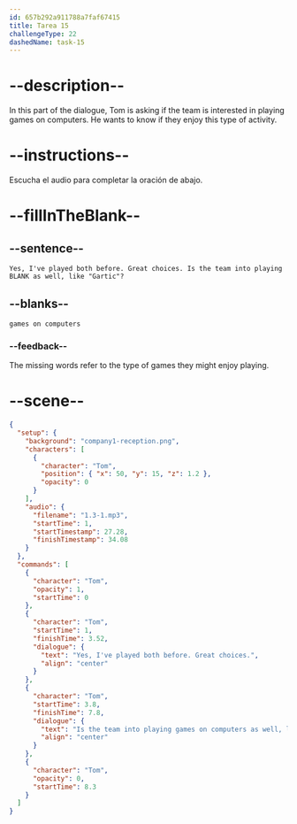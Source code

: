 ```yaml
---
id: 657b292a911788a7faf67415
title: Tarea 15
challengeType: 22
dashedName: task-15
---
```


<!-- (audio) Tom: Tom: Yes, I've played both before. Great choices. Is the team into playing games on computers as well, like "Gartic"? -->

# --description--

In this part of the dialogue, Tom is asking if the team is interested in playing games on computers. He wants to know if they enjoy this type of activity.

# --instructions--

Escucha el audio para completar la oración de abajo.

# --fillInTheBlank--

## --sentence--

`Yes, I've played both before. Great choices. Is the team into playing BLANK as well, like "Gartic"?`

## --blanks--

`games on computers`

### --feedback--

The missing words refer to the type of games they might enjoy playing.

# --scene--

```json
{
  "setup": {
    "background": "company1-reception.png",
    "characters": [
      {
        "character": "Tom",
        "position": { "x": 50, "y": 15, "z": 1.2 },
        "opacity": 0
      }
    ],
    "audio": {
      "filename": "1.3-1.mp3",
      "startTime": 1,
      "startTimestamp": 27.28,
      "finishTimestamp": 34.08
    }
  },
  "commands": [
    {
      "character": "Tom",
      "opacity": 1,
      "startTime": 0
    },
    {
      "character": "Tom",
      "startTime": 1,
      "finishTime": 3.52,
      "dialogue": {
        "text": "Yes, I've played both before. Great choices.",
        "align": "center"
      }
    },
    {
      "character": "Tom",
      "startTime": 3.8,
      "finishTime": 7.8,
      "dialogue": {
        "text": "Is the team into playing games on computers as well, like 'Gartic'?",
        "align": "center"
      }
    },
    {
      "character": "Tom",
      "opacity": 0,
      "startTime": 8.3
    }
  ]
}
```

